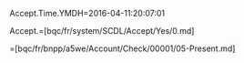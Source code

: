 Accept.Time.YMDH=2016-04-11:20:07:01

Accept.=[bqc/fr/system/SCDL/Accept/Yes/0.md]

=[bqc/fr/bnpp/a5we/Account/Check/00001/05-Present.md]